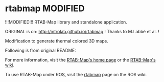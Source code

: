 rtabmap MODIFIED
=======

!!!MODIFIED!!! RTAB-Map library and standalone application.

ORIGINAL is on: http://introlab.github.io/rtabmap ! Thanks to M.Labbé et al. !

Modification to generate thermal colored 3D maps.

Following is from original README:

For more information, visit the [RTAB-Map's home page](http://introlab.github.io/rtabmap) or the [RTAB-Map's wiki](https://github.com/introlab/rtabmap/wiki).

To use RTAB-Map under ROS, visit the [rtabmap](http://wiki.ros.org/rtabmap) page on the ROS wiki.


